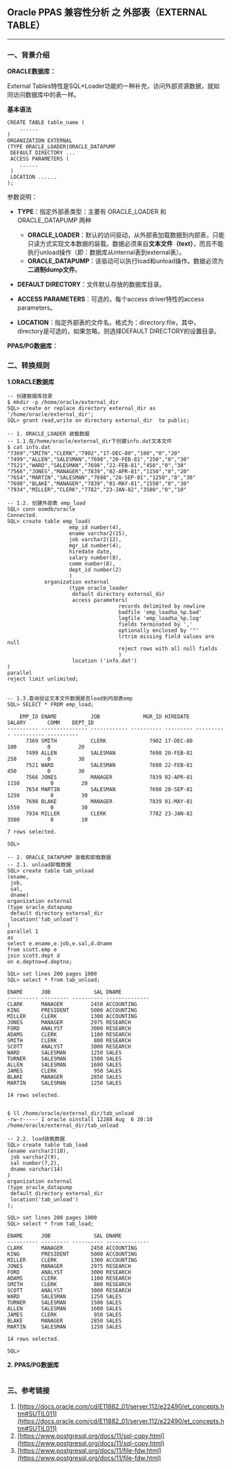 ## Oracle PPAS 兼容性分析 之 外部表（EXTERNAL TABLE）
---

### 一、背景介绍
**ORACLE数据库：**

External Tables特性是SQL*Loader功能的一种补充，访问外部资源数据，就如同访问数据库中的表一样。

**基本语法**
```
CREATE TABLE table_name (
	......
)
ORGANIZATION EXTERNAL
(TYPE ORACLE_LOADER|ORACLE_DATAPUMP
 DEFAULT DIRECTORY ...
 ACCESS PARAMETERS (
 	......
 )
 LOCATION ......
);
```
参数说明：
+ **TYPE**：指定外部表类型：主要有 ORACLE_LOADER 和 ORACLE_DATAPUMP 两种
	+ **ORACLE_LOADER**：默认的访问驱动，从外部表加载数据到内部表，只能只读方式实现文本数据的装载。数据必须来自**文本文件（text）**，而且不能执行unload操作（即：数据库从internal表到external表）。
	+ **ORACLE_DATAPUMP**：该驱动可以执行load和unload操作。数据必须为**二进制dump文件**。

+ **DEFAULT DIRECTORY**：文件默认存放的数据库目录。

+ **ACCESS PARAMETERS**：可选的，每个access driver特性的access parameters。

+ **LOCATION**：指定外部表的文件名。格式为：directory:file，其中，directory是可选的，如果忽略，则选择DEFAULT DIRECTORY的设置目录。


**PPAS/PG数据库：**


### 二、转换规则
**1.ORACLE数据库**
```
-- 创建数据库目录
$ mkdir -p /home/oracle/external_dir
SQL> create or replace directory external_dir as '/home/oracle/external_dir';
SQL> grant read,write on directory external_dir  to public;

-- 1. ORACLE_LOADER 装载数据
-- 1.1.在/home/oracle/external_dir下创建info.dat文本文件
$ cat info.dat 
"7369","SMITH","CLERK","7902","17-DEC-80","100","0","20"
"7499","ALLEN","SALESMAN","7698","20-FEB-81","250","0","30"
"7521","WARD","SALESMAN","7698","22-FEB-81","450","0","30"
"7566","JONES","MANAGER","7839","02-APR-81","1150","0","20"
"7654","MARTIN","SALESMAN","7698","28-SEP-81","1250","0","30"
"7698","BLAKE","MANAGER","7839","01-MAY-81","1550","0","30"
"7934","MILLER","CLERK","7782","23-JAN-82","3500","0","10"

-- 1.2. 创建外部表 emp_load 
SQL> conn oomdb/oracle
Connected.
SQL> create table emp_load(
                    emp_id number(4),
                    ename varchar2(15),
                    job varchar2(12),
                    mgr_id number(4),
                    hiredate date,
                    salary number(8),
                    comm number(8),
                    dept_id number(2)
                    )
            organization external
                    (type oracle_loader
                     default directory external_dir
                     access parameters(
                                    records delimited by newline
                                    badfile 'emp_load%a_%p.bad'
                                    logfile 'emp_load%a_%p.log'
                                    fields terminated by ','
                                    optionally enclosed by '"'
                                    lrtrim missing field values are null
                                    reject rows with all null fields
                                    )
                     location ('info.dat')
)
parallel 
reject limit unlimited;


-- 1.3.查询验证文本文件数据是否load到内部表emp
SQL> SELECT * FROM emp_load;

    EMP_ID ENAME           JOB              MGR_ID HIREDATE      SALARY       COMM    DEPT_ID
---------- --------------- ------------ ---------- --------- ---------- ---------- ----------
      7369 SMITH           CLERK              7902 17-DEC-80        100          0         20
      7499 ALLEN           SALESMAN           7698 20-FEB-81        250          0         30
      7521 WARD            SALESMAN           7698 22-FEB-81        450          0         30
      7566 JONES           MANAGER            7839 02-APR-81       1150          0         20
      7654 MARTIN          SALESMAN           7698 28-SEP-81       1250          0         30
      7698 BLAKE           MANAGER            7839 01-MAY-81       1550          0         30
      7934 MILLER          CLERK              7782 23-JAN-82       3500          0         10

7 rows selected.

SQL> 

-- 2. ORACLE_DATAPUMP 装载和卸载数据
-- 2.1. unload卸载数据
SQL> create table tab_unload
(ename,
 job,
 sal,
 dname)
organization external
(type oracle_datapump 
 default directory external_dir 
 location('tab_unload')
)
parallel 1
as 
select e.ename,e.job,e.sal,d.dname 
from scott.emp e
join scott.dept d
on e.deptno=d.deptno;

SQL> set lines 200 pages 1000
SQL> select * from tab_unload;

ENAME      JOB              SAL DNAME
---------- --------- ---------- --------------
CLARK      MANAGER         2450 ACCOUNTING
KING       PRESIDENT       5000 ACCOUNTING
MILLER     CLERK           1300 ACCOUNTING
JONES      MANAGER         2975 RESEARCH
FORD       ANALYST         3000 RESEARCH
ADAMS      CLERK           1100 RESEARCH
SMITH      CLERK            800 RESEARCH
SCOTT      ANALYST         3000 RESEARCH
WARD       SALESMAN        1250 SALES
TURNER     SALESMAN        1500 SALES
ALLEN      SALESMAN        1600 SALES
JAMES      CLERK            950 SALES
BLAKE      MANAGER         2850 SALES
MARTIN     SALESMAN        1250 SALES

14 rows selected.


$ ll /home/oracle/external_dir/tab_unload   
-rw-r----- 1 oracle oinstall 12288 Aug  6 20:10 /home/oracle/external_dir/tab_unload

-- 2.2. load装载数据
SQL> create table tab_load
(ename varchar2(10),
 job varchar2(9),
 sal number(7,2),
 dname varchar(14)
)
organization external
(type oracle_datapump 
 default directory external_dir 
 location('tab_unload')
);

SQL> set lines 200 pages 1000
SQL> select * from tab_load;

ENAME      JOB              SAL DNAME
---------- --------- ---------- --------------
CLARK      MANAGER         2450 ACCOUNTING
KING       PRESIDENT       5000 ACCOUNTING
MILLER     CLERK           1300 ACCOUNTING
JONES      MANAGER         2975 RESEARCH
FORD       ANALYST         3000 RESEARCH
ADAMS      CLERK           1100 RESEARCH
SMITH      CLERK            800 RESEARCH
SCOTT      ANALYST         3000 RESEARCH
WARD       SALESMAN        1250 SALES
TURNER     SALESMAN        1500 SALES
ALLEN      SALESMAN        1600 SALES
JAMES      CLERK            950 SALES
BLAKE      MANAGER         2850 SALES
MARTIN     SALESMAN        1250 SALES

14 rows selected.

SQL> 
```

**2. PPAS/PG数据库**
```
```

### 三、参考链接
1. [https://docs.oracle.com/cd/E11882_01/server.112/e22490/et_concepts.htm#SUTIL011](https://docs.oracle.com/cd/E11882_01/server.112/e22490/et_concepts.htm#SUTIL011)
2. [https://www.postgresql.org/docs/11/sql-copy.html](https://www.postgresql.org/docs/11/sql-copy.html)
3. [https://www.postgresql.org/docs/11/file-fdw.html](https://www.postgresql.org/docs/11/file-fdw.html)
